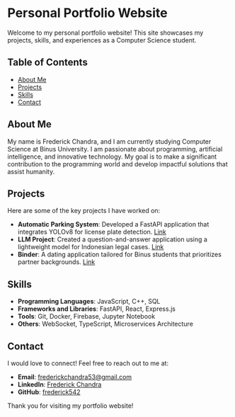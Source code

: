 # Personal Portfolio Website

Welcome to my personal portfolio website! This site showcases my projects, skills, and experiences as a Computer Science student.

## Table of Contents
- [About Me](#about-me)
- [Projects](#projects)
- [Skills](#skills)
- [Contact](#contact)

## About Me
My name is Frederick Chandra, and I am currently studying Computer Science at Binus University. I am passionate about programming, artificial intelligence, and innovative technology. My goal is to make a significant contribution to the programming world and develop impactful solutions that assist humanity.

## Projects
Here are some of the key projects I have worked on:
- **Automatic Parking System**: Developed a FastAPI application that integrates YOLOv8 for license plate detection. [Link](https://github.com/frederick542/Paperless-Parking-Plate-Recognition)
- **LLM Project**: Created a question-and-answer application using a lightweight model for Indonesian legal cases. [Link](https://github.com/axelkrnwn/Web-Prog)
- **Binder**: A dating application tailored for Binus students that prioritizes partner backgrounds. [Link](https://github.com/Ulveen/Binder)

## Skills
- **Programming Languages**: JavaScript, C++, SQL
- **Frameworks and Libraries**: FastAPI, React, Express.js
- **Tools**: Git, Docker, Firebase, Jupyter Notebook
- **Others**: WebSocket, TypeScript, Microservices Architecture

## Contact
I would love to connect! Feel free to reach out to me at:
- **Email**: frederickchandra53@gmail.com
- **LinkedIn**: [Frederick Chandra](https://www.linkedin.com/in/frederick-chandra-9690b7246/)
- **GitHub**: [frederick542](https://github.com/frederick542)

Thank you for visiting my portfolio website!

